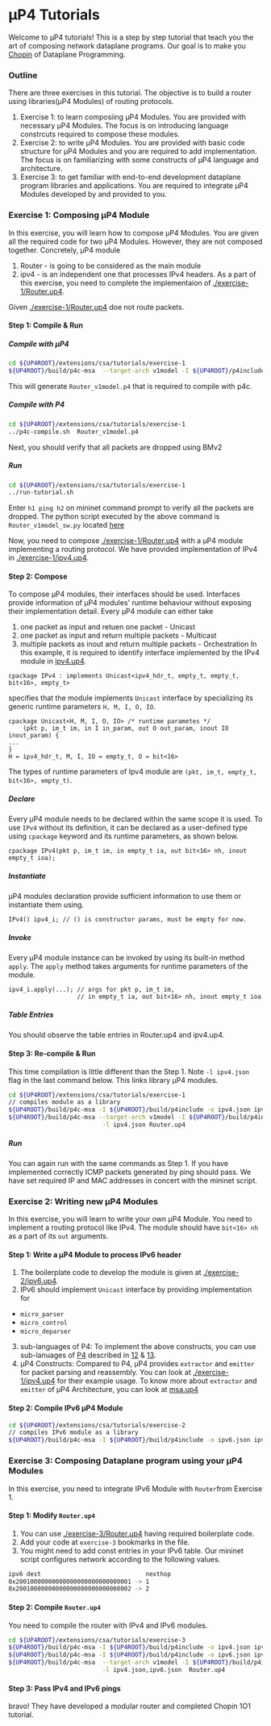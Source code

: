 # μP4 Tutorials

Welcome to μP4 tutorials! This is a step by step tutorial that teach you the 
art of composing network dataplane programs. Our goal is to make you [Chopin](https://en.wikipedia.org/wiki/Fr%C3%A9d%C3%A9ric_Chopin) 
of Dataplane Programming.

### Outline
There are three exercises in this tutorial. The objective is to build a router
using libraries(μP4 Modules) of routing protocols. 
1. Exercise 1: to learn composiing μP4 Modules. You are provided with 
   necessary μP4 Modules. The focus is on introducing language constrcuts 
   required to compose these modules.
2. Exercise 2: to write μP4 Modules. You are provided with basic code structure
   for μP4 Modules and you are required to add implementation. The focus is on
   familiarizing with some constructs of μP4 language and architecture.
3. Exercise 3: to get familiar with end-to-end development dataplane program
   libraries and applications. You are required to integrate μP4 Modules
   developed by and provided to you.

### Exercise 1: Composing μP4 Module
In this exercise, you will learn how to compose μP4 Modules. You are given all 
the required code for two μP4 Modules. However, they are not composed together. 
Concretely, μP4 module
1. Router - is going to be considered as the main module
2. ipv4 - is an independent one that processes IPv4 headers. 
As a part of this exercise, you need to complete the implementaion of [./exercise-1/Router.up4](https://github.com/cornell-netlab/MicroP4/blob/master/extensions/csa/tutorials/exercise-1/Router.up4).

Given [./exercise-1/Router.up4](https://github.com/cornell-netlab/MicroP4/blob/master/extensions/csa/tutorials/exercise-1/Router.up4) doe not route packets.
#### Step 1: Compile & Run
##### Compile with μP4
```bash
cd ${UP4ROOT}/extensions/csa/tutorials/exercise-1
${UP4ROOT}/build/p4c-msa  --target-arch v1model -I ${UP4ROOT}/p4include Router.up4
```
This will generate `Router_v1model.p4` that is required to compile with p4c.
##### Compile with P4
```bash
cd ${UP4ROOT}/extensions/csa/tutorials/exercise-1
../p4c-compile.sh  Router_v1model.p4
```
Next, you should verify that all packets are dropped using BMv2
##### Run
```bash
cd ${UP4ROOT}/extensions/csa/tutorials/exercise-1
../run-tutorial.sh
```
Enter `h1 ping h2` on mininet command prompt to verify all the packets are dropped.
The python script executed by the above command is `Router_v1model_sw.py` located 
[here](https://github.com/hksoni/behavioral-model/blob/b1647b16dee94db24dcef33cc31da844499be782/mininet/tutorials/Router_v1model_sw.py)

Now, you need to compose [./exercise-1/Router.up4](https://github.com/cornell-netlab/MicroP4/blob/master/extensions/csa/tutorials/exercise-1/Router.up4) with a
μP4 module implementing a routing protocol. We have provided implementation of IPv4
in [./exercise-1/ipv4.up4](https://github.com/cornell-netlab/MicroP4/blob/master/extensions/csa/tutorials/exercise-1/ipv4.up4). 

#### Step 2: Compose
To compose μP4 modules, their interfaces should be used. Interfaces provide 
information of μP4 modules' runtime behaviour without exposing their 
implementation detail. Every μP4 module can either take 
1. one packet as input and retuen one packet - Unicast
2. one packet as input and return multiple packets - Multicast
3. multiple packets as inout and return multiple packets - Orchestration
In this example, it is required to identify interface implemented by the 
IPv4 module in [ipv4.up4](https://github.com/cornell-netlab/MicroP4/blob/master/extensions/csa/tutorials/exercise-1/ipv4.up4).
```
cpackage IPv4 : implements Unicast<ipv4_hdr_t, empty_t, empty_t, bit<16>, empty_t>
```
specifies that the module implements `Unicast` interface by specializing its 
generic runtime parameters `H, M, I, O, IO`.
```
cpackage Unicast<H, M, I, O, IO> /* runtime parametes */
    (pkt p, im_t im, in I in_param, out O out_param, inout IO inout_param) {
...
}
H = ipv4_hdr_t, M, I, IO = empty_t, O = bit<16>
```
The types of runtime parameters of Ipv4 module are 
`(pkt, im_t, empty_t, bit<16>, empty_t)`.

##### Declare
Every μP4 module needs to be declared within the same scope it is used. To use 
`IPv4` without its definition, it can be declared as a user-defined type using 
`cpackage` keyword and its runtime parameters, as shown below.
```
cpackage IPv4(pkt p, im_t im, in empty_t ia, out bit<16> nh, inout empty_t ioa);
```
##### Instantiate
μP4 modules declaration provide sufficient information to use them or 
instantiate them using.
```P4
IPv4() ipv4_i; // () is constructor params, must be empty for now.
```
##### Invoke
Every μP4 module instance can be invoked by using its built-in method `apply`.
The `apply` method takes arguments for runtime parameters of the module.
```P4
ipv4_i.apply(...); // args for pkt p, im_t im, 
                   // in empty_t ia, out bit<16> nh, inout empty_t ioa
```

##### Table Entries
You should observe the table entries in Router.up4 and ipv4.up4.

#### Step 3: Re-compile & Run
This time compilation is little different than the Step 1.
Note `-l ipv4.json` flag in the last command below. This links library 
μP4 modules.
```bash
cd ${UP4ROOT}/extensions/csa/tutorials/exercise-1
// compiles module as a library
${UP4ROOT}/build/p4c-msa -I ${UP4ROOT}/build/p4include -o ipv4.json ipv4.up4 
${UP4ROOT}/build/p4c-msa --target-arch v1model -I ${UP4ROOT}/build/p4include \
                          -l ipv4.json Router.up4
```
##### Run
You can again run with the same commands as Step 1.
If you have implemented correctly ICMP packets generated by ping should pass.
We have set required IP and MAC addresses in concert with the mininet script.

### Exercise 2: Writing new μP4 Modules
In this exercise, you will learn to write your own μP4 Module. You need to 
implement a routing protocol like IPv4. The module should have `bit<16> nh` as 
a part of its `out` arguments. 
#### Step 1: Write a μP4 Module to process IPv6 header
1. The boilerplate code to develop the module is given at [./exercise-2/ipv6.up4](https://github.com/cornell-netlab/MicroP4/tree/master/extensions/csa/tutorials/exercise-2).
2. IPv6 should implement `Unicast` interface by providing implementation for 
  * `micro_parser`
  * `micro_control`
  * `micro_deparser`
3. sub-languages of P4: To implement the above constructs, you can use 
sub-lanuages of [P4](https://p4.org/p4-spec/docs/P4-16-v1.2.1.html) described in 
[12](https://p4.org/p4-spec/docs/P4-16-v1.2.1.html#sec-packet-parsing) & [13](https://p4.org/p4-spec/docs/P4-16-v1.2.1.html#sec-control).
4. μP4 Constructs:  Compared to P4, μP4 provides `extractor` and `emitter` for
packet parsing and reassembly. You can look at [./exercise-1/ipv4.up4](https://github.com/cornell-netlab/MicroP4/blob/master/extensions/csa/tutorials/exercise-1/ipv4.up4) 
for their example usage. To know more about `extractor` and `emitter` of 
μP4 Architecture, you can look at [msa.up4](https://github.com/cornell-netlab/MicroP4/blob/master/extensions/csa/p4include/msa.up4)

#### Step 2: Compile IPv6 μP4 Module
```bash
cd ${UP4ROOT}/extensions/csa/tutorials/exercise-2
// compiles IPv6 module as a library
${UP4ROOT}/build/p4c-msa -I ${UP4ROOT}/build/p4include -o ipv6.json ipv6.up4 
```

### Exercise 3: Composing Dataplane program using your μP4 Modules
In this exercise, you need to integrate IPv6 Module with `Router`from Exercise 1.
#### Step 1: Modify `Router.up4`
1. You can use [./exercise-3/Router.up4](https://github.com/cornell-netlab/MicroP4/tree/master/extensions/csa/tutorials/exercise-3/Router.up4) having 
required boilerplate code.
2. Add your code at `exercise-3` bookmarks in the file. 
3. You might need to add const entries in your IPv6 table. Our mininet script
   configures network according to the following values.
```bash
ipv6 dest                             nexthop
0x20010000000000000000000000000001 -> 1
0x20010000000000000000000000000002 -> 2
```

#### Step 2: Compile `Router.up4`
You need to compile the router with IPv4 and IPv6 modules.
```bash
cd ${UP4ROOT}/extensions/csa/tutorials/exercise-3
${UP4ROOT}/build/p4c-msa -I ${UP4ROOT}/build/p4include -o ipv4.json ipv4.up4 
${UP4ROOT}/build/p4c-msa -I ${UP4ROOT}/build/p4include -o ipv6.json ipv6.up4 
${UP4ROOT}/build/p4c-msa  --target-arch v1model -I ${UP4ROOT}/build/p4include \
                          -l ipv4.json,ipv6.json  Router.up4
```

#### Step 3: Pass IPv4 and IPv6 pings

bravo! They have developed a modular router and completed Chopin 1O1 tutorial.

